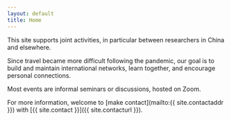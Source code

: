 ```yaml
---
layout: default
title: Home
---
```


This site supports joint activities, in particular between researchers in China and elsewhere.

Since travel became more difficult following the pandemic, our goal is to build and maintain international networks, learn together, and encourage personal connections.

Most events are informal seminars or discussions, hosted on Zoom.

For more information, welcome to [make contact](mailto:{{ site.contactaddr }}) with [{{ site.contact }}]({{ site.contacturl }}).
